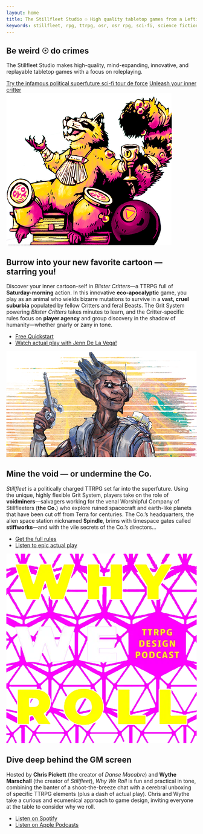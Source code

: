 ```yaml
---
layout: home
title: The Stillfleet Studio ☉ High quality tabletop games from a Leftist perspective
keywords: stillfleet, rpg, ttrpg, osr, osr rpg, sci-fi, science fiction, sci-fi rpg, science fiction rpg, grimdark, grimdark rpg, future rpg, space, outer space, space rpg, postfuture, wythe marschall, ethan gould, spindle, spin, stillfleeter, fleeter, voidminer, wayfarers, float city, archaetech, escheresque
---
```


<section data-content="masthead">
  <section data-content="lede">
    <h2>Be weird ☉ do crimes</h2>
    <p>The Stillfleet Studio makes high-quality, mind-expanding, innovative, and replayable tabletop games with a focus on roleplaying.</p>
  </section>
  <section data-content="static-callout">
    <a data-brand="stillfleet" href="https://www.drivethrurpg.com/product/391384/Stillfleet--Quickstart-Rules-PRINT-BOOK">Try the infamous political superfuture sci-fi tour de force</a>
    <a data-brand="blister_critters" href="https://play.blistercritters.com">Unleash your inner critter</a>
  </section>
</section>

<section class="full-width feature" id="blister-critters">
  <img class="collapse" src="/assets/img/brands/blister_critters/critter-scartail-flipped-transparent.png" />
  <article>
    <h2>Burrow into your new favorite cartoon &mdash; starring&nbsp;you!</h2>
    <p>Discover your inner cartoon-self in <em>Blister Critters</em>—a TTRPG full of <strong>Saturday-morning</strong> action. In this innovative <strong>eco-apocalyptic</strong> game, you play as an animal who wields bizarre mutations to survive in a <strong>vast, cruel suburbia</strong> populated by fellow Critters and feral Beasts. The Grit System powering <em>Blister Critters</em> takes minutes to learn, and the Critter-specific rules focus on <strong>player agency</strong> and group discovery in the shadow of humanity—whether gnarly or zany in tone.
    </p>
    <ul class="rowlist">
      <li><a href="" class="external drivethrurpg">Free Quickstart</a></li>
      <li><a href="" class="external youtube">Watch actual play with Jenn&nbsp;De&nbsp;La&nbsp;Vega!</a></li>
    </ul>
  </article>
</section>

<section class="full-width feature" id="stillfleet">
  <img class="collapse" src="/assets/img/brands/stillfleet/pepper-elf-transparent-reverse.png" />
  <article>
    <h2>Mine the void &mdash; or undermine the Co.</h2>
    <p><em>Stillfleet</em> is a politically charged TTRPG set far into the superfuture. Using the unique, highly flexible Grit System, players take on the role of <strong>voidminers</strong>—salvagers working for the venal Worshipful Company of Stillfleeters (<strong>the Co.</strong>) who explore ruined spacecraft and earth-like planets that have been cut off from Terra for centuries. The Co.’s headquarters, the alien space station nicknamed <strong>Spindle</strong>, brims with timespace gates called <strong>stiffworks</strong>—and with the vile secrets of the Co.’s directors…
    </p>
    <ul class="rowlist">
        <li><a href="" class="external drivethrurpg">Get the full rules</a></li>
        <li><a href="" class="external floatcity">Listen to epic actual play</a></li>
    </ul>
  </article>
</section>

<section class="full-width feature" id="why-we-roll">
  <img class="collapse" src="/assets/img/why-we-roll.png" />

  <article>
    <h2>Dive deep behind the GM screen</h2>
    <p>Hosted by <strong>Chris Pickett</strong> (the creator of <em>Danse Macabre</em>) and <strong>Wythe Marschall</strong> (the creator of <em>Stillfleet</em>), <em>Why We Roll</em> is fun and practical in tone, combining the banter of a shoot-the-breeze chat with a cerebral unboxing of specific TTRPG elements (plus a dash of actual play). Chris and Wythe take a curious and ecumenical approach to game design, inviting everyone at the table to consider why we roll.
</p>
    <ul class="rowlist">
      <li><a href="https://open.spotify.com/show/4S4FWpv9ptMUybjewdIDsX?si=233c7ac0cb5c4055" class="external spotify">Listen on Spotify</a></li>
      <li><a href="https://podcasts.apple.com/us/podcast/why-we-roll/id1710405585" class="external apple-podcasts">Listen on Apple Podcasts</a></li>
    </ul>
  </article>
</section>